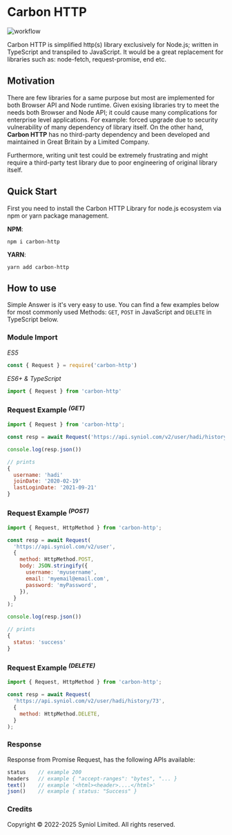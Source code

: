 # Carbon HTTP
![workflow](https://github.com/syniol/node-carbon-http/actions/workflows/makefile.yml/badge.svg)

Carbon HTTP is simplified http(s) library exclusively for Node.js; 
written in TypeScript and transpiled to JavaScript. It would be a 
great replacement for libraries such as: node-fetch, request-promise, 
end etc.


## Motivation
There are few libraries for a same purpose but most are implemented 
for both Browser API and Node runtime. Given exising libraries try to 
meet the needs both Browser and Node API; it could cause many complications 
for enterprise level applications. For example: forced upgrade due to 
security vulnerability of many dependency of library itself. On the 
other hand, __Carbon HTTP__ has no third-party dependency and been 
developed and maintained in Great Britain by a Limited Company.

Furthermore, writing unit test could be extremely frustrating and might 
require a third-party test library due to poor engineering of original 
library itself.


## Quick Start
First you need to install the Carbon HTTP Library for node.js ecosystem via npm or yarn package management.

__NPM__:
```shell
npm i carbon-http
```

__YARN__:
```shell
yarn add carbon-http
```


## How to use
Simple Answer is it's very easy to use. You can find a few examples below 
for most commonly used Methods: `GET`, `POST` in JavaScript and `DELETE` 
in TypeScript below.


### Module Import
_ES5_
```js
const { Request } = require('carbon-http')
```

_ES6+ & TypeScript_
```js
import { Request } from 'carbon-http'
```


### Request Example _<sup>(GET)</sup>_

```js
import { Request } from 'carbon-http';

const resp = await Request('https://api.syniol.com/v2/user/hadi/history');

console.log(resp.json())

// prints
{
  username: 'hadi'
  joinDate: '2020-02-19'
  lastLoginDate: '2021-09-21'
}
```


### Request Example _<sup>(POST)</sup>_

```js
import { Request, HttpMethod } from 'carbon-http';

const resp = await Request(
  'https://api.syniol.com/v2/user',
  {
    method: HttpMethod.POST,
    body: JSON.stringify({
      username: 'myusername',
      email: 'myemail@email.com',
      password: 'myPassword',
    }),
  }
);

console.log(resp.json())

// prints
{
  status: 'success'
}
```


### Request Example _<sup>(DELETE)</sup>_
```js
import { Request, HttpMethod } from 'carbon-http';

const resp = await Request(
  'https://api.syniol.com/v2/user/hadi/history/73',
  {
    method: HttpMethod.DELETE,
  }
);
```


### Response
Response from Promise Request, has the following APIs available:

```js
status    // example 200
headers   // example { "accept-ranges": "bytes", "... }
text()    // example '<html><header>....</html>'
json()    // example { status: "Success" }
```


### Credits
Copyright &copy; 2022-2025 Syniol Limited. All rights reserved.
